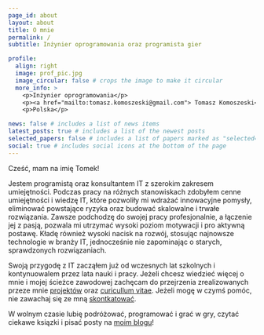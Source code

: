 ```yaml
---
page_id: about
layout: about
title: O mnie
permalink: /
subtitle: Inżynier oprogramowania oraz programista gier

profile:
  align: right
  image: prof_pic.jpg
  image_circular: false # crops the image to make it circular
  more_info: >
    <p>Inżynier oprogramowania</p>
    <p><a href="mailto:tomasz.komoszeski@gmail.com"> Tomasz Komoszeski</a>,</p>
    <p>Polska</p>

news: false # includes a list of news items
latest_posts: true # includes a list of the newest posts
selected_papers: false # includes a list of papers marked as "selected={true}"
social: true # includes social icons at the bottom of the page
---
```


Cześć, mam na imię Tomek!

Jestem programistą oraz konsultantem IT z szerokim zakresem umiejętności. Podczas pracy na różnych stanowiskach zdobyłem cenne umiejętności i wiedzę IT, które pozwoliły mi wdrażać innowacyjne pomysły, eliminować powstające ryzyka oraz budować skalowalne i trwałe rozwiązania. Zawsze podchodzę do swojej pracy profesjonalnie, a łączenie jej z pasją, pozwala mi utrzymać wysoki poziom motywacji i pro aktywną postawę. Kładę również wysoki nacisk na rozwój, stosując najnowsze technologie w branży IT, jednocześnie nie zapominając o starych, sprawdzonych rozwiązaniach.

Swoją przygodę z IT zacząłem już od wczesnych lat szkolnych i kontynuowalem przez lata nauki i pracy. Jeżeli chcesz wiedzieć więcej o mnie i mojej ścieżce zawodowej zachęcam do przejrzenia zrealizowanych przeze mnie [projektów](/pl/projects) oraz [curicullum vitae](/pl/cv). Jeżeli mogę w czymś pomóc, nie zawachaj się ze mną [skontkatować](mailto:tomasz.komoszeski@gmail.com).

W wolnym czasie lubię podróżować, programować i grać w gry, czytać ciekawe ksiązki i pisać posty na [moim blogu](/pl/blog)!

